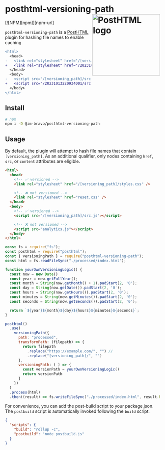 # posthtml-versioning-path <img align="right" width="220" height="200" title="PostHTML logo" src="http://posthtml.github.io/posthtml/logo.svg">

[![NPM][npm]][npm-url]

`posthtml-versioning-path` is a [PostHTML](https://github.com/posthtml/posthtml) plugin for hashing file names to enable caching.

```diff
<html>
  <head>
-   <link rel="stylesheet" href="/[versioning_path]/styles.css" />
+   <link rel="stylesheet" href="/20231013220934001/styles.css" />
  </head>
  <body>
-   <script src="/[versioning_path]/src.js"></script>
+   <script src="/20231013220934001/src.js"></script>
  </body>
</html>
```

## Install
```bash
# npm
npm i -D @im-bravo/posthtml-versioning-path
```

## Usage
By default, the plugin will attempt to hash file names that contain `[versioning_path]`. As an additional qualifier, only nodes containing `href`, `src`, or `content` attributes are eligible.

```html
<html>
  <head>
    <!-- ✅ versioned -->
    <link rel="stylesheet" href="/[versioning_path]/styles.css" />

    <!-- ❌ not versioned -->
    <link rel="stylesheet" href="reset.css" />
  </head>
  <body>
    <!-- ✅ versioned -->
    <script src="/[versioning_path]/src.js"></script>

    <!-- ❌ not versioned -->
    <script src="analytics.js"></script>
  </body>
</html>
```

```js:postbuild.js
const fs = require("fs");
const posthtml = require("posthtml");
const { versioningPath } = require("posthtml-versioning-path");
const html = fs.readFileSync("./processed/index.html");

function yourOwnVersioningLogic() {
  const now = new Date()
  const year = now.getFullYear();
  const month = String(now.getMonth() + 1).padStart(2, '0');
  const day = String(now.getDate()).padStart(2, '0');
  const hours = String(now.getHours()).padStart(2, '0');
  const minutes = String(now.getMinutes()).padStart(2, '0');
  const seconds = String(now.getSeconds()).padStart(2, '0');

  return `${year}${month}${day}${hours}${minutes}${seconds}`;
}

posthtml()
  .use(
    versioningPath({
      path: "processed",
      transformPath: (filepath) => {
        return filepath
          .replace("https://example.com/", "") // 
          .replace("[versioning_path]/", "")
      },
      versioningPath: ( ) => {
        const versionPath = yourOwnVersioningLogic()
        return versionPath
      }
    })
  )
  .process(html)
  .then((result) => fs.writeFileSync("./processed/index.html", result.html));

```

For convenience, you can add the post-build script to your package.json. The `postbuild` script is automatically invoked following the `build` script.

```json
{
  "scripts": {
    "build": "rollup -c",
    "postbuild": "node postbuild.js"
  }
}
```


